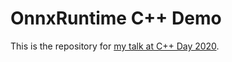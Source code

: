 # OnnxRuntime C++ Demo

This is the repository for [my talk at C++ Day 2020](https://www.youtube.com/watch?v=exsgNLf-MyY).
